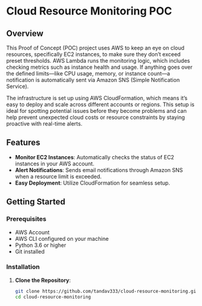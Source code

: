 # Cloud Resource Monitoring POC
## Overview
This Proof of Concept (POC) project uses AWS to keep an eye on cloud resources, specifically EC2 instances, to make sure they don’t exceed preset thresholds. AWS Lambda runs the monitoring logic, which includes checking metrics such as instance health and usage. If anything goes over the defined limits—like CPU usage, memory, or instance count—a notification is automatically sent via Amazon SNS (Simple Notification Service).

The infrastructure is set up using AWS CloudFormation, which means it’s easy to deploy and scale across different accounts or regions. This setup is ideal for spotting potential issues before they become problems and can help prevent unexpected cloud costs or resource constraints by staying proactive with real-time alerts.

## Features
- **Monitor EC2 Instances**: Automatically checks the status of EC2 instances in your AWS account.
- **Alert Notifications**: Sends email notifications through Amazon SNS when a resource limit is exceeded.
- **Easy Deployment**: Utilize CloudFormation for seamless setup.

## Getting Started

### Prerequisites
- AWS Account
- AWS CLI configured on your machine
- Python 3.6 or higher
- Git installed

### Installation

1. **Clone the Repository**:
   ```bash
   git clone https://github.com/tandav333/cloud-resource-monitoring.git
   cd cloud-resource-monitoring
